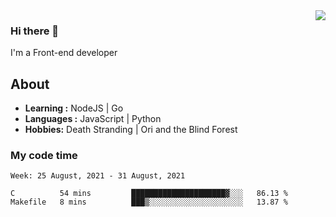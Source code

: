 <img align='right' src="https://github-readme-stats.vercel.app/api?username=strugglebak&show_icons=true">

### Hi there 👋

I'm a Front-end developer

## About

-  **Learning :** NodeJS | Go
-  **Languages :** JavaScript | Python
-  **Hobbies:** Death Stranding | Ori and the Blind Forest

### My code time

<!--START_SECTION:waka-->
```text
Week: 25 August, 2021 - 31 August, 2021

C          54 mins         █████████████████████▓░░░   86.13 % 
Makefile   8 mins          ███▒░░░░░░░░░░░░░░░░░░░░░   13.87 % 
```
<!--END_SECTION:waka-->

